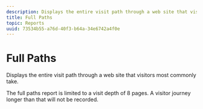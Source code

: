 ```yaml
---
description: Displays the entire visit path through a web site that visitors most commonly take.
title: Full Paths
topic: Reports
uuid: 73534b55-a76d-40f3-b64a-34e6742a4f0e
---
```


# Full Paths

Displays the entire visit path through a web site that visitors most commonly take.

The full paths report is limited to a visit depth of 8 pages. A visitor journey longer than that will not be recorded.
